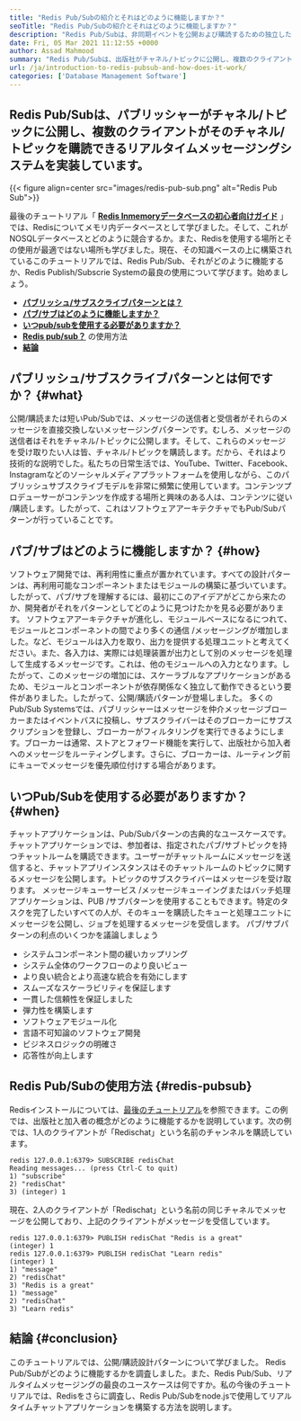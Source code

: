 ```yaml
---
title: "Redis Pub/Subの紹介とそれはどのように機能しますか？" 
seoTitle: "Redis Pub/Subの紹介とそれはどのように機能しますか？" 
description: "Redis Pub/Subは、非同期イベントを公開および購読するための独立したアプリケーション向けの柔軟で信頼性の高いリアルタイムメッセージングサービスです。" 
date: Fri, 05 Mar 2021 11:12:55 +0000
author: Assad Mahmood
summary: "Redis Pub/Subは、出版社がチャネル/トピックに公開し、複数のクライアントがそのチャネル/トピックを購読できるリアルタイムメッセージングシステムを実装しています。" 
url: /ja/introduction-to-redis-pubsub-and-how-does-it-work/
categories: ['Database Management Software']
---
```


## Redis Pub/Subは、パブリッシャーがチャネル/トピックに公開し、複数のクライアントがそのチャネル/トピックを購読できるリアルタイムメッセージングシステムを実装しています。

{{< figure align=center src="images/redis-pub-sub.png" alt="Redis Pub Sub">}}

最後のチュートリアル「 **[Redis Inmemoryデータベースの初心者向けガイド][1]** 」では、Redisについてメモリ内データベースとして学びました。そして、これがNOSQLデータベースとどのように競合するか。また、Redisを使用する場所とその使用が最適ではない場所も学びました。現在、その知識ベースの上に構築されているこのチュートリアルでは、Redis Pub/Sub、それがどのように機能するか、Redis Publish/Subscrie Systemの最良の使用について学びます。始めましょう。
* **[パブリッシュ/サブスクライブパターンとは？][2]** 
* **[パブ/サブはどのように機能しますか？][3]** 
* **[いつpub/subを使用する必要がありますか？][4]** 
* **[Redis pub/sub？][5]** の使用方法
* **[結論][6]** 

## パブリッシュ/サブスクライブパターンとは何ですか？ {#what}

公開/購読または短いPub/Subでは、メッセージの送信者と受信者がそれらのメッセージを直接交換しないメッセージングパターンです。むしろ、メッセージの送信者はそれをチャネル/トピックに公開します。そして、これらのメッセージを受け取りたい人は皆、チャネル/トピックを購読します。だから、それはより技術的な説明でした。私たちの日常生活では、YouTube、Twitter、Facebook、Instagramなどのソーシャルメディアプラットフォームを使用しながら、このパブリッシュサブスクライブモデルを非常に頻繁に使用しています。コンテンツプロデューサーがコンテンツを作成する場所と興味のある人は、コンテンツに従い /購読します。したがって、これはソフトウェアアーキテクチャでもPub/Subパターンが行っていることです。

## パブ/サブはどのように機能しますか？ {#how}

ソフトウェア開発では、再利用性に重点が置かれています。すべての設計パターンは、再利用可能なコンポーネントまたはモジュールの構築に基づいています。したがって、パブ/サブを理解​​するには、最初にこのアイデアがどこから来たのか、開発者がそれをパターンとしてどのように見つけたかを見る必要があります。
ソフトウェアアーキテクチャが進化し、モジュールベースになるにつれて、モジュールとコンポーネントの間でより多くの通信 /メッセージングが増加しました。など、モジュールは入力を取り、出力を提供する処理ユニットと考えてください。また、各入力は、実際には処理装置が出力として別のメッセージを処理して生成するメッセージです。これは、他のモジュールへの入力となります。したがって、このメッセージの増加には、スケーラブルなアプリケーションがあるため、モジュールとコンポーネントが依存関係なく独立して動作できるという要件がありました。したがって、公開/購読パターンが登場しました。
多くのPub/Sub Systemsでは、パブリッシャーはメッセージを仲介メッセージブローカーまたはイベントバスに投稿し、サブスクライバーはそのブローカーにサブスクリプションを登録し、ブローカーがフィルタリングを実行できるようにします。ブローカーは通常、ストアとフォワード機能を実行して、出版社から加入者へのメッセージをルーティングします。さらに、ブローカーは、ルーティング前にキューでメッセージを優先順位付けする場合があります。

## **いつPub/Subを使用する必要がありますか？** {#when}

チャットアプリケーションは、Pub/Subパターンの古典的なユースケースです。チャットアプリケーションでは、参加者は、指定されたパブ/サブトピックを持つチャットルームを購読できます。ユーザーがチャットルームにメッセージを送信すると、チャットアプリインスタンスはそのチャットルームのトピックに関するメッセージを公開します。トピックのサブスクライバーはメッセージを受け取ります。
メッセージキューサービス /メッセージキューイングまたはバッチ処理アプリケーションは、PUB /サブパターンを使用することもできます。特定のタスクを完了したいすべての人が、そのキューを購読したキューと処理ユニットにメッセージを公開し、ジョブを処理するメッセージを受信します。
パブ/サブパターンの利点のいくつかを議論しましょう
* システムコンポーネント間の緩いカップリング
* システム全体のワークフローのより良いビュー
* より良い統合とより高速な統合を有効にします
* スムーズなスケーラビリティを保証します
* 一貫した信頼性を保証しました
* 弾力性を構築します
* ソフトウェアモジュール化
* 言語不可知論のソフトウェア開発
* ビジネスロジックの明確さ
* 応答性が向上します

## Redis Pub/Subの使用方法 {#redis-pubsub}

Redisインストールについては、[最後のチュートリアル][1]を参照できます。この例では、出版社と加入者の概念がどのように機能するかを説明しています。次の例では、1人のクライアントが「Redischat」という名前のチャンネルを購読しています。
```
redis 127.0.0.1:6379> SUBSCRIBE redisChat  
Reading messages... (press Ctrl-C to quit) 
1) "subscribe" 
2) "redisChat" 
3) (integer) 1 
```
現在、2人のクライアントが「Redischat」という名前の同じチャネルでメッセージを公開しており、上記のクライアントがメッセージを受信して​​います。
```
redis 127.0.0.1:6379> PUBLISH redisChat "Redis is a great"  
(integer) 1  
redis 127.0.0.1:6379> PUBLISH redisChat "Learn redis"  
(integer) 1   
1) "message" 
2) "redisChat" 
3) "Redis is a great" 
1) "message" 
2) "redisChat" 
3) "Learn redis" 

```

## 結論 {#conclusion}

このチュートリアルでは、公開/購読設計パターンについて学びました。 Redis Pub/Subがどのように機能するかを調査しました。また、Redis Pub/Sub、リアルタイムメッセージングの最良のユースケースは何ですか。私の今後のチュートリアルでは、Redisをさらに調査し、Redis Pub/Subをnode.jsで使用してリアルタイムチャットアプリケーションを構築する方法を説明します。



[1]: https://blog.containerize.com/database-management-software/a-beginners-guide-to-redis-in-memory-database/
[2]: #what
[3]: #how
[4]: #when
[5]: #redis-pubsub
[6]: #conclusion
